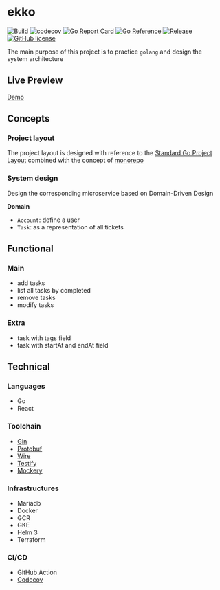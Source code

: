 # ekko

[![Build](https://github.com/blackhorseya/todo-app/actions/workflows/build.yml/badge.svg?branch=main)](https://github.com/blackhorseya/todo-app/actions/workflows/build.yml)
[![codecov](https://codecov.io/gh/blackhorseya/todo-app/branch/main/graph/badge.svg?token=SV4V6G6QZJ)](https://codecov.io/gh/blackhorseya/todo-app)
[![Go Report Card](https://goreportcard.com/badge/github.com/blackhorseya/todo-app)](https://goreportcard.com/report/github.com/blackhorseya/todo-app)
[![Go Reference](https://pkg.go.dev/badge/github.com/blackhorseya/todo-app)](https://pkg.go.dev/github.com/blackhorseya/todo-app)
[![Release](https://img.shields.io/github/release/blackhorseya/todo-app)](https://github.com/blackhorseya/todo-app/releases/latest)
[![GitHub license](https://img.shields.io/github/license/blackhorseya/todo-app)](https://github.com/blackhorseya/todo-app/blob/main/LICENSE)

The main purpose of this project is to practice `golang` and design the system architecture

## Live Preview

[Demo](https://todo.seancheng.space)

## Concepts

### Project layout

The project layout is designed with reference to the [Standard Go Project Layout](https://github.com/golang-standards/project-layout) combined with the concept of [monorepo](https://monorepo.tools/)

### System design

Design the corresponding microservice based on Domain-Driven Design

**Domain**

- `Account`: define a user
- `Task`: as a representation of all tickets

## Functional

### Main

- add tasks
- list all tasks by completed
- remove tasks
- modify tasks

### Extra

- task with tags field
- task with startAt and endAt field

## Technical

### Languages

- Go
- React

### Toolchain

- [Gin](https://github.com/gin-gonic/gin)
- [Protobuf](https://developers.google.com/protocol-buffers)
- [Wire](https://github.com/google/wire)
- [Testify](https://github.com/stretchr/testify)
- [Mockery](https://github.com/vektra/mockery)

### Infrastructures

- Mariadb
- Docker
- GCR
- GKE
- Helm 3
- Terraform

### CI/CD

- GitHub Action
- [Codecov](https://codecov.io/)
